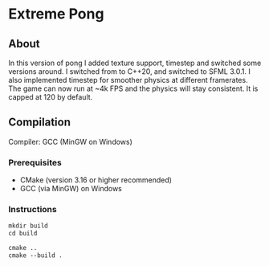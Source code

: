 # Extreme Pong

## About

In this version of pong I added texture support, timestep and switched some versions around. 
I switched from to C++20, and switched to SFML 3.0.1. 
I also implemented timestep for smoother physics at different framerates. The game can now run at ~4k FPS
and the physics will stay consistent. It is capped at 120 by default. 

## Compilation

Compiler: GCC (MinGW on Windows)

### Prerequisites

- CMake (version 3.16 or higher recommended)
- GCC (via MinGW) on Windows


### Instructions

``` ps
mkdir build
cd build

cmake ..
cmake --build .
```
